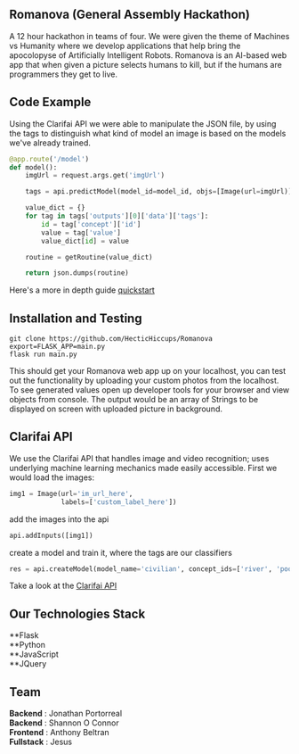 ## Romanova (General Assembly Hackathon)
A 12 hour hackathon in teams of four. We were given the theme of Machines vs Humanity where we develop applications that help bring the apocolopyse of Artificially Intelligent Robots.
Romanova is an AI-based web app that when given a picture selects humans to kill, but if the humans are programmers they get to live.

## Code Example
Using the Clarifai API we were able to manipulate the JSON file, by using the tags to distinguish what kind of model an image is based on the models we've already trained.

```python
@app.route('/model')
def model():
    imgUrl = request.args.get('imgUrl')

    tags = api.predictModel(model_id=model_id, objs=[Image(url=imgUrl)])

    value_dict = {}
    for tag in tags['outputs'][0]['data']['tags']:
        id = tag['concept']['id']
        value = tag['value']
        value_dict[id] = value

    routine = getRoutine(value_dict)

    return json.dumps(routine)
```
Here's a more in depth guide [quickstart](http://flask.pocoo.org/docs/0.11/quickstart/)

## Installation and Testing

```shell
git clone https://github.com/HecticHiccups/Romanova
export=FLASK_APP=main.py
flask run main.py
```
This should get your Romanova web app up on your localhost, you can test out the functionality by uploading your custom photos from the localhost. To see generated values
open up developer tools for your browser and view objects from console. The output would be an array of Strings to be displayed on screen with uploaded picture in background.

## Clarifai API
We use the Clarifai API that handles image and video recognition; uses underlying machine learning mechanics made easily accessible. First we would load the images:
```python
img1 = Image(url='im_url_here',
             labels=['custom_label_here'])
```
add the images into the api

```python
api.addInputs([img1])
```
create a model and train it, where the tags are our classifiers

```python
res = api.createModel(model_name='civilian', concept_ids=['river', 'pool', 'dribble'])
```

Take a look at the [Clarifai API](https://developer.clarifai.com/guide/)
## Our Technologies Stack
**Flask <br/>
**Python <br/>
**JavaScript <br/>
**JQuery <br />

## Team
**Backend** : Jonathan Portorreal <br />
**Backend** : Shannon O Connor <br />
**Frontend** : Anthony Beltran <br />
**Fullstack** : Jesus
